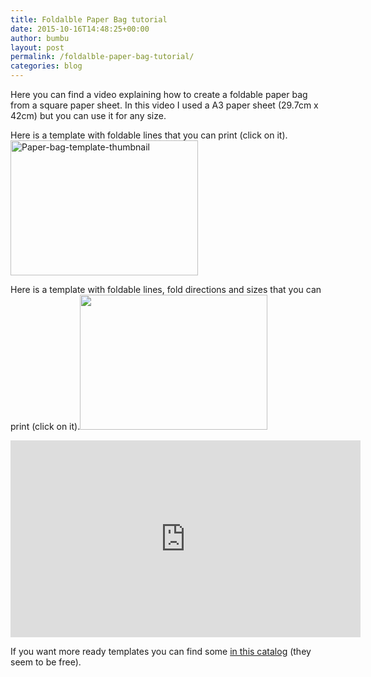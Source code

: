 ```yaml
---
title: Foldalble Paper Bag tutorial
date: 2015-10-16T14:48:25+00:00
author: bumbu
layout: post
permalink: /foldalble-paper-bag-tutorial/
categories: blog
---
```

Here you can find a video explaining how to create a foldable paper bag from a square paper sheet. In this video I used a A3 paper sheet (29.7cm x 42cm) but you can use it for any size.

Here is a template with foldable lines that you can print (click on it).<a href="{{site.root}}/assets/images/2015/10/Paper-bag-template.pdf" target="_blank"><img class="aligncenter size-medium wp-image-775" src="{{site.root}}/assets/images/2015/10/Paper-bag-template-thumbnail-300x216.png" alt="Paper-bag-template-thumbnail" width="300" height="216" /></a>

Here is a template with foldable lines, fold directions and sizes that you can print (click on it).<a href="{{site.root}}/assets/images/2015/10/Paper-bag-template-with-sizes.pdf" target="_blank"><img class="aligncenter wp-image-776 size-medium" src="{{site.root}}/assets/images/2015/10/Paper-bag-template-with-sizes-thumbnail-300x216.png" alt="" width="300" height="216" /></a>

<iframe width="560" height="315" src="https://www.youtube.com/watch?v=2QIJaw-2Iv0" frameborder="0" allowfullscreen></iframe>

If you want more ready templates you can find some <a href="http://www.e-print.com.hk/en_download_bag" target="_blank">in this catalog</a> (they seem to be free).
